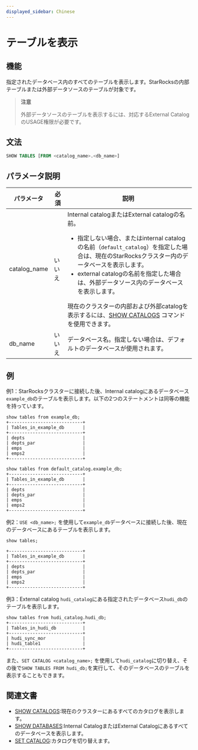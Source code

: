 ```yaml
---
displayed_sidebar: Chinese
---
```


# テーブルを表示

## 機能

指定されたデータベース内のすべてのテーブルを表示します。StarRocksの内部テーブルまたは外部データソースのテーブルが対象です。

> **注意**
>
> 外部データソースのテーブルを表示するには、対応するExternal CatalogのUSAGE権限が必要です。

## 文法

```sql
SHOW TABLES [FROM <catalog_name>.<db_name>]
```

## パラメータ説明

| **パラメータ**    | **必須** | **説明**                                                     |
| ----------------- | -------- | ------------------------------------------------------------ |
| catalog_name      | いいえ   | Internal catalogまたはExternal catalogの名前。<ul><li>指定しない場合、またはinternal catalogの名前（`default_catalog`）を指定した場合は、現在のStarRocksクラスター内のデータベースを表示します。</li><li>external catalogの名前を指定した場合は、外部データソース内のデータベースを表示します。</li></ul> 現在のクラスターの内部および外部catalogを表示するには、[SHOW CATALOGS](SHOW_CATALOGS.md) コマンドを使用できます。|
| db_name           | いいえ   | データベース名。指定しない場合は、デフォルトのデータベースが使用されます。 |

## 例

例1：StarRocksクラスターに接続した後、Internal catalogにあるデータベース`example_db`のテーブルを表示します。以下の2つのステートメントは同等の機能を持っています。

```plain
show tables from example_db;
+----------------------------+
| Tables_in_example_db       |
+----------------------------+
| depts                      |
| depts_par                  |
| emps                       |
| emps2                      |
+----------------------------+

show tables from default_catalog.example_db;
+----------------------------+
| Tables_in_example_db       |
+----------------------------+
| depts                      |
| depts_par                  |
| emps                       |
| emps2                      |
+----------------------------+
```

例2：`USE <db_name>;` を使用して`example_db`データベースに接続した後、現在のデータベースにあるテーブルを表示します。

```plain
show tables;

+----------------------------+
| Tables_in_example_db       |
+----------------------------+
| depts                      |
| depts_par                  |
| emps                       |
| emps2                      |
+----------------------------+
```

例3：External catalog `hudi_catalog`にある指定されたデータベース`hudi_db`のテーブルを表示します。

```plain
show tables from hudi_catalog.hudi_db;
+----------------------------+
| Tables_in_hudi_db          |
+----------------------------+
| hudi_sync_mor              |
| hudi_table1                |
+----------------------------+
```

また、`SET CATALOG <catalog_name>;` を使用して`hudi_catalog`に切り替え、その後で`SHOW TABLES FROM hudi_db;`を実行して、そのデータベースのテーブルを表示することもできます。

## 関連文書

- [SHOW CATALOGS](SHOW_CATALOGS.md):現在のクラスターにあるすべてのカタログを表示します。
- [SHOW DATABASES](SHOW_DATABASES.md):Internal CatalogまたはExternal Catalogにあるすべてのデータベースを表示します。
- [SET CATALOG](../data-definition/SET_CATALOG.md):カタログを切り替えます。
